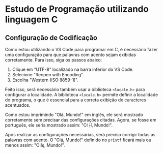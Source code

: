 # Estudo de Programação utilizando linguagem  C

## Configuração de Codificação

Como estou utilizando o VS Code para programar em C, é necessário fazer uma configuração para que palavras com acento sejam exibidas corretamente. Para isso, siga os passos abaixo:

1. Clique em "UTF-8" localizado na barra inferior do VS Code.
2. Selecione "Reopen with Encoding".
3. Escolha "Western (ISO 8859-1)".

Feito isso, será necessário também usar a biblioteca `<locale.h>` para configurar a localidade. A biblioteca `<locale.h>` permite definir a localidade do programa, o que é essencial para a correta exibição de caracteres acentuados.

Como estou imprimindo "Olá, Mundo!" em inglês, ele será mostrado corretamente sem precisar das configurações citadas. Agora, se fosse em português, ele seria mostrado assim: "Ol├í, Mundo!".

Após realizar as configurações necessárias, será preciso corrigir todas as palavras com acento. O "Olá, Mundo!" definido no `printf` ficará mais ou menos assim: "Olã¡, Mundo!".

